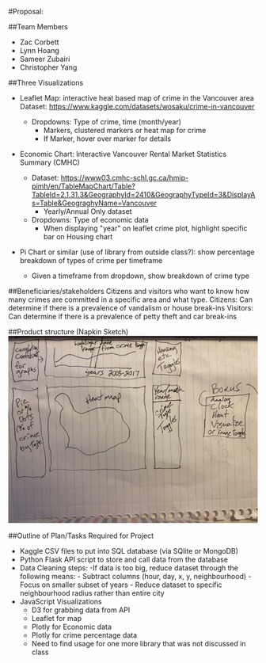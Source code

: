 #Proposal:

##Team Members
- Zac Corbett
- Lynn Hoang
- Sameer Zubairi
- Christopher Yang 

##Three Visualizations 

- Leaflet Map: interactive heat based map of crime in the Vancouver area
Dataset: https://www.kaggle.com/datasets/wosaku/crime-in-vancouver
    - Dropdowns: Type of crime, time (month/year) 
        - Markers, clustered markers or heat map for crime
        - If Marker, hover over marker for details

- Economic Chart: Interactive Vancouver Rental Market Statistics Summary (CMHC)
    - Dataset: https://www03.cmhc-schl.gc.ca/hmip-pimh/en/TableMapChart/Table?TableId=2.1.31.3&GeographyId=2410&GeographyTypeId=3&DisplayAs=Table&GeograghyName=Vancouver
		- Yearly/Annual Only dataset
	- Dropdowns: Type of economic data
		- When displaying "year" on leaflet crime plot, highlight specific bar on Housing chart

- Pi Chart or similar (use of library from outside class?): show percentage breakdown of types of crime per timeframe
    - Given a timeframe from dropdown, show breakdown of crime type 

##Beneficiaries/stakeholders
Citizens and visitors who want to know how many crimes are committed in a specific area and what type. 
Citizens: Can determine if there is a prevalence of vandalism or house break-ins
Visitors: Can determine if there is a prevalence of petty theft and car break-ins

##Product structure (Napkin Sketch)
![Napkin Sketch](Images/proposal.jpg)


##Outline of Plan/Tasks Required for Project
- Kaggle CSV files to put into SQL database (via SQlite or MongoDB)
- Python Flask API script to store and call data from the database
- Data Cleaning steps:
    -If data is too big, reduce dataset through the following means:
        - Subtract columns (hour, day, x, y, neighbourhood)
        - Focus on smaller subset of years
        - Reduce dataset to specific neighbourhood radius rather than entire city
- JavaScript Visualizations
    - D3 for grabbing data from API
    - Leaflet for map
    - Plotly for Economic data
    - Plotly for crime percentage data
    - Need to find usage for one more library that was not discussed in class
